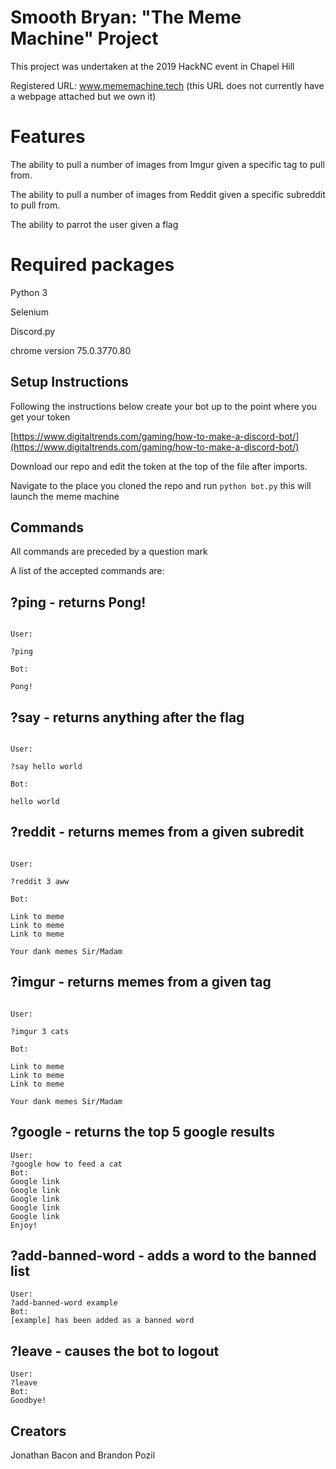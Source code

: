 
# Smooth Bryan: "The Meme Machine" Project

This project was undertaken at the 2019 HackNC event in Chapel Hill

Registered URL: www.mememachine.tech (this URL does not currently have a webpage attached but we own it)

  

# Features

The ability to pull a number of images from Imgur given a specific tag to pull from.

The ability to pull a number of images from Reddit given a specific subreddit to pull from.

The ability to parrot the user given a flag

  

# Required packages

Python 3

Selenium

Discord.py

chrome version 75.0.3770.80

  

## Setup Instructions

Following the instructions below create your bot up to the point where you get your token

[https://www.digitaltrends.com/gaming/how-to-make-a-discord-bot/](https://www.digitaltrends.com/gaming/how-to-make-a-discord-bot/)

  

Download our repo and edit the token at the top of the file after imports.

Navigate to the place you cloned the repo and run ``python bot.py`` this will launch the meme machine

  

## Commands

All commands are preceded by a question mark

A list of the accepted commands are:

## ?ping - returns Pong!

```

User:

?ping

Bot:

Pong!

```

## ?say - returns anything after the flag

```

User:

?say hello world

Bot:

hello world

```

## ?reddit - returns memes from a given subredit

```

User:

?reddit 3 aww

Bot:

Link to meme
Link to meme
Link to meme

Your dank memes Sir/Madam

```

## ?imgur - returns memes from a given tag

```

User:

?imgur 3 cats

Bot:

Link to meme
Link to meme
Link to meme

Your dank memes Sir/Madam

```
## ?google - returns the top 5 google results 
```
User:
?google how to feed a cat
Bot:
Google link
Google link
Google link
Google link
Google link
Enjoy!
```
## ?add-banned-word - adds a word to the banned list
```
User:
?add-banned-word example
Bot:
[example] has been added as a banned word
```


## ?leave - causes the bot to logout

```
User:
?leave
Bot:
Goodbye!
```

  

## Creators

Jonathan Bacon and Brandon Pozil